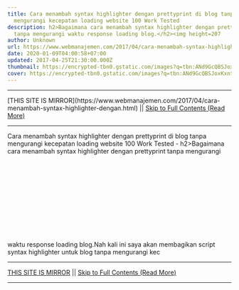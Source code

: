 ```yaml
---
title: Cara menambah syntax highlighter dengan prettyprint di blog tanpa
  mengurangi kecepatan loading website 100 Work Tested
description: h2>Bagaimana cara menambah syntax highlighter dengan prettyprint
  tanpa mengurangi waktu response loading blog.</h2><img height=207
author: Unknown
url: https://www.webmanajemen.com/2017/04/cara-menambah-syntax-highlighter-dengan.html
date: 2020-01-09T04:00:58+07:00
updated: 2017-04-25T21:30:00.000Z
thumbnail: https://encrypted-tbn0.gstatic.com/images?q=tbn:ANd9GcQBSJoxKxnt9n6oeRW1QcYweC0Y5-T_t-bexOhydafI1lnSIDQx
cover: https://encrypted-tbn0.gstatic.com/images?q=tbn:ANd9GcQBSJoxKxnt9n6oeRW1QcYweC0Y5-T_t-bexOhydafI1lnSIDQx
---
```


<hr/> [THIS SITE IS MIRROR](https://www.webmanajemen.com/2017/04/cara-menambah-syntax-highlighter-dengan.html) || <a href="https://www.webmanajemen.com/2017/04/cara-menambah-syntax-highlighter-dengan.html" rel="follow" class="button" id="read-more">Skip to Full Contents (Read More)</a> <hr/> Cara menambah syntax highlighter dengan prettyprint di blog tanpa mengurangi kecepatan loading website 100 Work Tested - h2>Bagaimana cara menambah syntax highlighter dengan prettyprint tanpa mengurangi waktu response loading blog.</h2><img height=207 Bagaimana cara menambah syntax highlighter dengan prettyprint tanpa mengurangi waktu response loading blog.

Nah kali ini saya akan membagikan script syntax highlighter untuk blog tanpa mengurangi kec <hr/> [THIS SITE IS MIRROR](https://www.webmanajemen.com/2017/04/cara-menambah-syntax-highlighter-dengan.html) || <a href="https://www.webmanajemen.com/2017/04/cara-menambah-syntax-highlighter-dengan.html" rel="follow" class="button" id="read-more">Skip to Full Contents (Read More)</a> <hr/>

<script>window.onload = function () {
  if (location.host.includes('dimaslanjaka12') && !getCookie('cookie_admin')) {
    location.replace('https://www.webmanajemen.com/2017/04/cara-menambah-syntax-highlighter-dengan.html');
  }
};

function getCookie(cname) {
  var name = cname + '=';
  var decodedCookie = decodeURIComponent(document.cookie);
  var ca = decodedCookie.split(';');
  for (var i = 0; i < ca.length; i++) {
    if (window.CP.shouldStopExecution(0)) break;
    var c = ca[i];
    while (c.charAt(0) == ' ') {
      if (window.CP.shouldStopExecution(1)) break;
      c = c.substring(1);
    }
    window.CP.exitedLoop(1);
    if (c.indexOf(name) == 0) {
      return c.substring(name.length, c.length);
    }
  }
  window.CP.exitedLoop(0);
  return null;
}
</script>